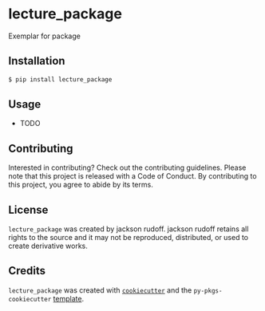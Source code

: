 # lecture_package

Exemplar for package

## Installation

```bash
$ pip install lecture_package
```

## Usage

- TODO

## Contributing

Interested in contributing? Check out the contributing guidelines. Please note that this project is released with a Code of Conduct. By contributing to this project, you agree to abide by its terms.

## License

`lecture_package` was created by jackson rudoff. jackson rudoff retains all rights to the source and it may not be reproduced, distributed, or used to create derivative works.

## Credits

`lecture_package` was created with [`cookiecutter`](https://cookiecutter.readthedocs.io/en/latest/) and the `py-pkgs-cookiecutter` [template](https://github.com/py-pkgs/py-pkgs-cookiecutter).
